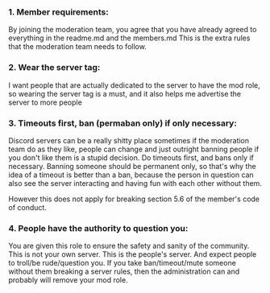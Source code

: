 ### 1. Member requirements:
By joining the moderation team, you agree that you have already agreed to everything in the readme.md and the members.md
This is the extra rules that the moderation team needs to follow.

### 2. Wear the server tag:
I want people that are actually dedicated to the server to have the mod role, so wearing the server tag is a must, and
it also helps me advertise the server to more people

### 3. Timeouts first, ban (permaban only) if only necessary:
Discord servers can be a really shitty place sometimes if the moderation team do as they like, people can change and
just outright banning people if you don't like them is a stupid decision. Do timeouts first, and bans only if necessary.
Banning someone should be permanent only, so that's why the idea of a timeout is better than a ban, because the person
in question can also see the server interacting and having fun with each other without them.

However this does not apply for breaking section 5.6 of the member's code of conduct.

### 4. People have the authority to question you:
You are given this role to ensure the safety and sanity of the community. This is not your own server. This is the
people's server. And expect people to troll/be rude/question you. If you take ban/timeout/mute someone without them
breaking a server rules, then the administration can and probably will remove your mod role.
